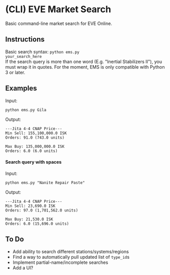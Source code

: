 # (CLI) EVE Market Search
Basic command-line market search for EVE Online.
## Instructions
Basic search syntax: <code>python ems.py your_search_here</code>  
If the search query is more than one word (E.g. "Inertial Stabilizers II"), you must wrap it in quotes. For the moment, EMS is only compatible with Python 3 or later.
## Examples  
Input:  
```
python ems.py Gila
```
Output:  
```
---Jita 4-4 CNAP Price---
Min Sell: 155,100,000.0 ISK
Orders: 91.0 (743.0 units)

Max Buy: 135,000,000.0 ISK
Orders: 6.0 (6.0 units)
```
#### Search query with spaces
Input:
```
python ems.py "Nanite Repair Paste"
```
Output:
```
---Jita 4-4 CNAP Price---
Min Sell: 23,690.0 ISK
Orders: 97.0 (1,701,562.0 units)

Max Buy: 21,530.0 ISK
Orders: 6.0 (15,696.0 units)
```
## To Do
* Add ability to search different stations/systems/regions
* Find a way to automatically pull updated list of <code>type_id</code>s
* Implement partial-name/incomplete searches
* Add a UI?
